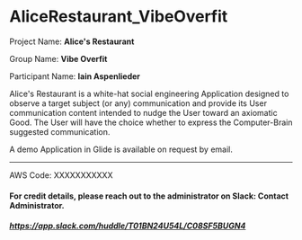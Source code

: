 # AliceRestaurant_VibeOverfit


Project Name: **Alice's Restaurant**

Group Name: **Vibe Overfit**

Participant Name: **Iain Aspenlieder**


Alice's Restaurant is a white-hat social engineering Application designed to observe a target subject (or any) communication and provide its User communication content intended to nudge the User toward an axiomatic Good. The User will have the choice whether to express the Computer-Brain suggested communication. 

A demo Application in Glide is available on request by email. 


-----------------------------------

AWS Code: XXXXXXXXXXX

#### For credit details, please reach out to the administrator on Slack: Contact Administrator.
##### https://app.slack.com/huddle/T01BN24U54L/C08SF5BUGN4

